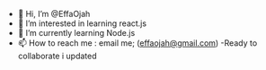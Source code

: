 - 👋 Hi, I’m @EffaOjah
- 👀 I’m interested in learning react.js
- 🌱 I’m currently learning Node.js
- 📫 How to reach me : email me; (effaojah@gmail.com)
-Ready to collaborate i updated
<!---
EffaOjah/EffaOjah is a ✨ special ✨ repository because its `README.md` (this file) appears on your GitHub profile.
You can click the Preview link to take a look at your changes.
--->
